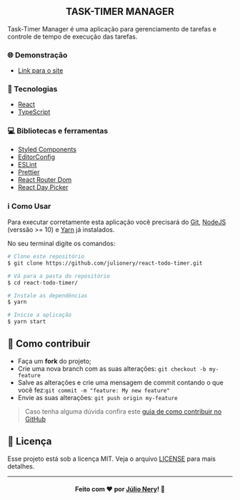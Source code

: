 <h2 align="center">TASK-TIMER MANAGER</h2>

Task-Timer Manager é uma aplicação para gerenciamento de tarefas e controle de tempo de execução das tarefas.

### :globe_with_meridians: Demonstração
- [Link para o site](https://task-timer-manager.netlify.app/)

### :rocket: Tecnologias
 - [React](https://reactjs.org/ "ReactJS")
 - [TypeScript](https://www.typescriptlang.org/)

### :computer: Bibliotecas e ferramentas
- [Styled Components](https://styled-components.com/)
- [EditorConfig](https://editorconfig.org/)
- [ESLint](https://eslint.org/)
- [Prettier](https://prettier.io/)
- [React Router Dom](https://reacttraining.com/react-router/)
- [React Day Picker](https://react-day-picker.js.org/)

### :information_source: Como Usar

Para executar corretamente esta aplicação você precisará do [Git](https://git-scm.com/downloads), [NodeJS](https://nodejs.org/en/download/) (verssão >= 10) e [Yarn](https://yarnpkg.com/getting-started/install) já instalados. 

No seu terminal digite os comandos:

```bash
# Clone este repositório
$ git clone https://github.com/julionery/react-todo-timer.git

# Vá para a pasta do repositório
$ cd react-todo-timer/

# Instale as dependências
$ yarn

# Inicie a aplicação
$ yarn start

```

## :link: Como contribuir

- Faça um **fork** do projeto;
- Crie uma nova branch com as suas alterações: `git checkout -b my-feature`
- Salve as alterações e crie uma mensagem de commit contando o que você fez:`git commit -m "feature: My new feature"`
- Envie as suas alterações: `git push origin my-feature`

> Caso tenha alguma dúvida confira este [guia de como contribuir no GitHub](https://github.com/firstcontributions/first-contributions)

## :memo: Licença
Esse projeto está sob a licença MIT. Veja o arquivo [LICENSE](LICENSE) para mais detalhes.

---

<h4 align="center">
    Feito com ❤ por <a href="https://www.linkedin.com/in/julio-nery/" target="_blank">Júlio Nery</a>!
    <g-emoji class="g-emoji" alias="wave" fallback-src="https://github.githubassets.com/images/icons/emoji/unicode/1f44b.png">👋</g-emoji>
</h4>
